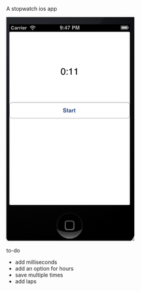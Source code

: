 
A stopwatch ios app

![Screenshot 1](img1.png)


to-do
  - add milliseconds
  - add an option for hours
  - save multiple times
  - add laps